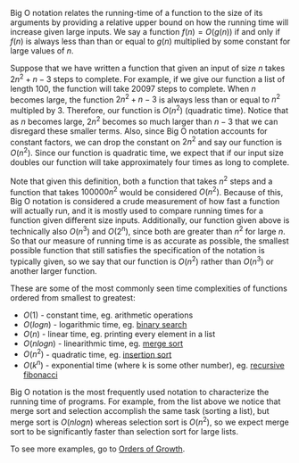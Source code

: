 Big O notation relates the running-time of a function to the size of its arguments by providing a relative upper bound on how the running time will increase given large inputs. We say a function $f(n) = O(g(n))$ if and only if $f(n)$ is always less than than or equal to $g(n)$ multiplied by some constant for large values of $n$.

Suppose that we have written a function that given an input of size $n$ takes $2n^2 + n - 3$ steps to complete. For example, if we give our function a list of length $100$, the function will take $20097$ steps to complete. When $n$ becomes large, the function $2n^2 + n - 3$ is always less than or equal to $n^2$ multipled by 3. Therefore, our function is $O(n^2)$ (quadratic time). Notice that as $n$ becomes large, $2n^2$ becomes so much larger than $n - 3$ that we can disregard these smaller terms. Also, since Big O notation accounts for constant factors, we can drop the constant on $2n^2$ and say our function is $O(n^2)$. Since our function is quadratic time, we expect that if our input size doubles our function will take approximately four times as long to complete.

Note that given this definition, both a function that takes $n^2$ steps and a function that takes $100000n^2$ would be considered $O(n^2)$. Because of this, Big O notation is considered a crude measurement of how fast a function will actually run, and it is mostly used to compare running times for a function given different size inputs. Additionally, our function given above is technically also $O(n^3)$ and $O(2^n)$, since both are greater than $n^2$ for large $n$. So that our measure of running time is as accurate as possible, the smallest possible function that still satisfies the specification of the notation is typically given, so we say that our function is $O(n^2)$ rather than $O(n^3)$ or another larger function. 

These are some of the most commonly seen time complexities of functions ordered from smallest to greatest:
- $O(1)$ - constant time, eg. arithmetic operations
- $O(logn)$ - logarithmic time, eg. [binary search](http://en.wikipedia.org/wiki/Binary_search_algorithm)
- $O(n)$ - linear time, eg. printing every element in a list
- $O(nlogn)$ - linearithmic time, eg. [merge sort](http://en.wikipedia.org/wiki/Merge_sort)
- $O(n^2)$ - quadratic time, eg. [insertion sort](http://en.wikipedia.org/wiki/Insertion_sort)
- $O(k^n)$ - exponential time (where k is some other number), eg. [recursive fibonacci](http://mitpress.mit.edu/sicp/full-text/book/book-Z-H-11.html#%_sec_1.2.2)

Big O notation is the most frequently used notation to characterize the running time of programs. For example, from the list above we notice that merge sort and selection accomplish the same task (sorting a list), but merge sort is $O(nlogn)$ whereas selection sort is $O(n^2)$, so we expect merge sort to be significantly faster than selection sort for large lists. 

To see more examples, go to [Orders of Growth](../orders-growth/).